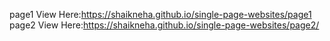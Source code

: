 page1 View Here:https://shaikneha.github.io/single-page-websites/page1<br>
page2 View Here:https://shaikneha.github.io/single-page-websites/page2/
